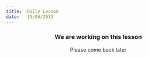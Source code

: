 ```yaml
---
title:  Daily Lesson
date:   19/04/2019
---
```


### <center>We are working on this lesson</center>
<center>Please come back later</center>